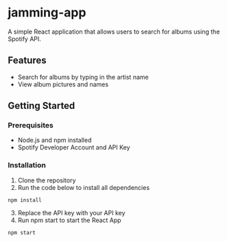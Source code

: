 # jamming-app

A simple React application that allows users to search for albums using the Spotify API.

## Features

* Search for albums by typing in the artist name
* View album pictures and names

## Getting Started
### Prerequisites
* Node.js and npm installed
* Spotify Developer Account and API Key

### Installation
1. Clone the repository
2. Run the code below to install all dependencies
```
npm install
```
3. Replace the API key with your API key
4. Run npm start to start the React App
```
npm start
```